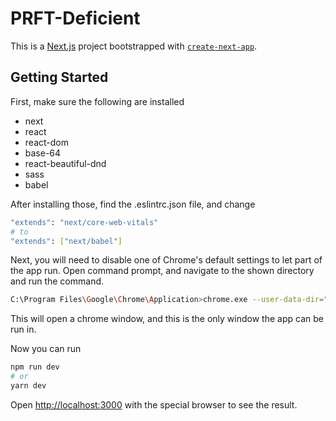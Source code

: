 # PRFT-Deficient
This is a [Next.js](https://nextjs.org/) project bootstrapped with [`create-next-app`](https://github.com/vercel/next.js/tree/canary/packages/create-next-app).

## Getting Started

First, make sure the following are installed
 - next
 - react
 - react-dom
 - base-64
 - react-beautiful-dnd
 - sass
 - babel

After installing those, find the .eslintrc.json file, and change
```bash
"extends": "next/core-web-vitals"
# to
"extends": ["next/babel"]
```
Next, you will need to disable one of Chrome's default settings to let part of the app run. Open command prompt, and navigate to the shown directory and run the command.
```bash
C:\Program Files\Google\Chrome\Application>chrome.exe --user-data-dir="C:/Chrome dev session" --disable-web-security
```

This will open a chrome window, and this is the only window the app can be run in.

Now you can run
```bash
npm run dev
# or
yarn dev
```
Open [http://localhost:3000](http://localhost:3000) with the special browser to see the result.